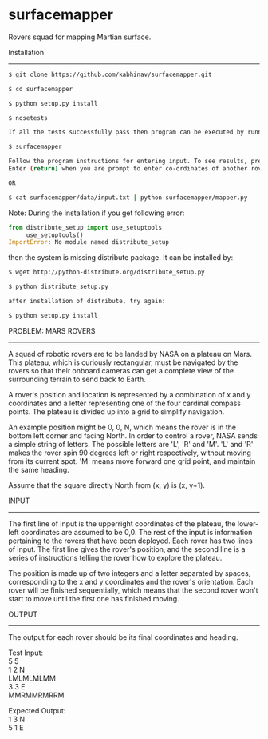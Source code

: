 surfacemapper
=============
Rovers squad for mapping Martian surface.

Installation
____________
```bash
$ git clone https://github.com/kabhinav/surfacemapper.git

$ cd surfacemapper

$ python setup.py install

$ nosetests

If all the tests successfully pass then program can be executed by running:

$ surfacemapper

Follow the program instructions for entering input. To see results, press
Enter (return) when you are prompt to enter co-ordinates of another rover.

OR

$ cat surfacemapper/data/input.txt | python surfacemapper/mapper.py
```

Note: During the installation if you get following error:
```python
from distribute_setup import use_setuptools
     use_setuptools()
ImportError: No module named distribute_setup
```
then the system is missing distribute package. It can be installed by:
```bash
$ wget http://python-distribute.org/distribute_setup.py

$ python distribute_setup.py

after installation of distribute, try again:

$ python setup.py install
```

PROBLEM: MARS ROVERS
____________________
A squad of robotic rovers are to be landed by NASA on a plateau on Mars.
This plateau, which is curiously rectangular, must be navigated by the
rovers so that their on­board cameras can get a complete view of the
surrounding terrain to send back to Earth.

A rover's position and location is represented by a combination of x and
y co­ordinates and a letter representing one of the four cardinal compass
points. The plateau is divided up into a grid to simplify navigation.

An example position might be 0, 0, N, which means the rover is in the bottom
left corner and facing North. In order to control a rover, NASA sends a simple
string of letters. The possible letters are 'L', 'R' and 'M'. 'L' and 'R' makes
the rover spin 90 degrees left or right respectively, without moving from its
current spot. 'M' means move forward one grid point, and maintain the same heading.

Assume that the square directly North from (x, y) is (x, y+1).

INPUT
____
The first line of input is the upper­right coordinates of the plateau, the lower­left
coordinates are assumed to be 0,0. The rest of the input is information pertaining to
the rovers that have been deployed. Each rover has two lines of input. The first line
gives the rover's position, and the second line is a series of instructions telling
the rover how to explore the plateau.

The position is made up of two integers and a letter separated by spaces, corresponding
to the x and y co­ordinates and the rover's orientation. Each rover will be finished
sequentially, which means that the second rover won't start to move until the first
one has finished moving.

OUTPUT
_____
The output for each rover should be its final co­ordinates and heading.

Test Input:
<br>5 5
<br>1 2 N
<br>LMLMLMLMM
<br>3 3 E
<br>MMRMMRMRRM

Expected Output:
<br>1 3 N
<br>5 1 E
